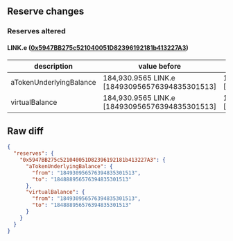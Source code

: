 ## Reserve changes

### Reserves altered

#### LINK.e ([0x5947BB275c521040051D82396192181b413227A3](https://snowtrace.io/address/0x5947BB275c521040051D82396192181b413227A3))

| description | value before | value after |
| --- | --- | --- |
| aTokenUnderlyingBalance | 184,930.9565 LINK.e [184930956576394835301513] | 184,888.9565 LINK.e [184888956576394835301513] |
| virtualBalance | 184,930.9565 LINK.e [184930956576394835301513] | 184,888.9565 LINK.e [184888956576394835301513] |


## Raw diff

```json
{
  "reserves": {
    "0x5947BB275c521040051D82396192181b413227A3": {
      "aTokenUnderlyingBalance": {
        "from": "184930956576394835301513",
        "to": "184888956576394835301513"
      },
      "virtualBalance": {
        "from": "184930956576394835301513",
        "to": "184888956576394835301513"
      }
    }
  }
}
```